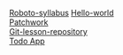 [Roboto-syllabus](https://github.com/green-fox-academy/roboto-syllabus.git)
[Hello-world](https://github.com/GerBer1234/hello-world.git)<br>
[Patchwork](https://github.com/GerBer1234/patchwork.git)<br>
[Git-lesson-repository](https://github.com/GerBer1234/git-lesson-repository.git)<br>
[Todo App](https://github.com/GerBer1234/todo-app)
